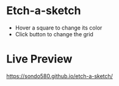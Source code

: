# Etch-a-sketch

- Hover a square to change its color
- Click button to change the grid

# Live Preview

https://sondo580.github.io/etch-a-sketch/

